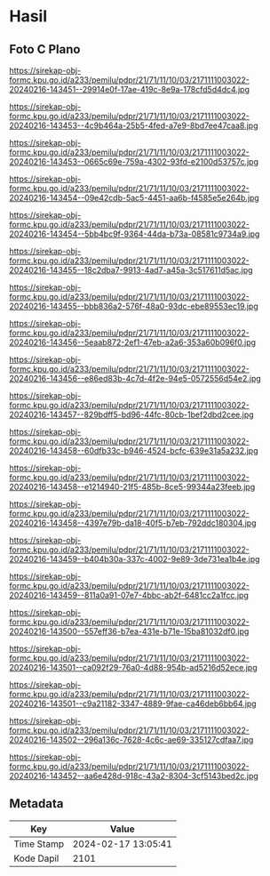 # Hasil

## Foto C Plano

https://sirekap-obj-formc.kpu.go.id/a233/pemilu/pdpr/21/71/11/10/03/2171111003022-20240216-143451--29914e0f-17ae-419c-8e9a-178cfd5d4dc4.jpg

https://sirekap-obj-formc.kpu.go.id/a233/pemilu/pdpr/21/71/11/10/03/2171111003022-20240216-143453--4c9b464a-25b5-4fed-a7e9-8bd7ee47caa8.jpg

https://sirekap-obj-formc.kpu.go.id/a233/pemilu/pdpr/21/71/11/10/03/2171111003022-20240216-143453--0665c69e-759a-4302-93fd-e2100d53757c.jpg

https://sirekap-obj-formc.kpu.go.id/a233/pemilu/pdpr/21/71/11/10/03/2171111003022-20240216-143454--09e42cdb-5ac5-4451-aa6b-f4585e5e264b.jpg

https://sirekap-obj-formc.kpu.go.id/a233/pemilu/pdpr/21/71/11/10/03/2171111003022-20240216-143454--5bb4bc9f-9364-44da-b73a-08581c9734a9.jpg

https://sirekap-obj-formc.kpu.go.id/a233/pemilu/pdpr/21/71/11/10/03/2171111003022-20240216-143455--18c2dba7-9913-4ad7-a45a-3c517611d5ac.jpg

https://sirekap-obj-formc.kpu.go.id/a233/pemilu/pdpr/21/71/11/10/03/2171111003022-20240216-143455--bbb836a2-576f-48a0-93dc-ebe89553ec19.jpg

https://sirekap-obj-formc.kpu.go.id/a233/pemilu/pdpr/21/71/11/10/03/2171111003022-20240216-143456--5eaab872-2ef1-47eb-a2a6-353a60b096f0.jpg

https://sirekap-obj-formc.kpu.go.id/a233/pemilu/pdpr/21/71/11/10/03/2171111003022-20240216-143456--e86ed83b-4c7d-4f2e-94e5-0572556d54e2.jpg

https://sirekap-obj-formc.kpu.go.id/a233/pemilu/pdpr/21/71/11/10/03/2171111003022-20240216-143457--829bdff5-bd96-44fc-80cb-1bef2dbd2cee.jpg

https://sirekap-obj-formc.kpu.go.id/a233/pemilu/pdpr/21/71/11/10/03/2171111003022-20240216-143458--60dfb33c-b946-4524-bcfc-639e31a5a232.jpg

https://sirekap-obj-formc.kpu.go.id/a233/pemilu/pdpr/21/71/11/10/03/2171111003022-20240216-143458--e1214940-21f5-485b-8ce5-99344a23feeb.jpg

https://sirekap-obj-formc.kpu.go.id/a233/pemilu/pdpr/21/71/11/10/03/2171111003022-20240216-143458--4397e79b-da18-40f5-b7eb-792ddc180304.jpg

https://sirekap-obj-formc.kpu.go.id/a233/pemilu/pdpr/21/71/11/10/03/2171111003022-20240216-143459--b404b30a-337c-4002-9e89-3de731ea1b4e.jpg

https://sirekap-obj-formc.kpu.go.id/a233/pemilu/pdpr/21/71/11/10/03/2171111003022-20240216-143459--811a0a91-07e7-4bbc-ab2f-6481cc2a1fcc.jpg

https://sirekap-obj-formc.kpu.go.id/a233/pemilu/pdpr/21/71/11/10/03/2171111003022-20240216-143500--557eff36-b7ea-431e-b71e-15ba81032df0.jpg

https://sirekap-obj-formc.kpu.go.id/a233/pemilu/pdpr/21/71/11/10/03/2171111003022-20240216-143501--ca092f29-76a0-4d88-954b-ad5216d52ece.jpg

https://sirekap-obj-formc.kpu.go.id/a233/pemilu/pdpr/21/71/11/10/03/2171111003022-20240216-143501--c9a21182-3347-4889-9fae-ca46deb6bb64.jpg

https://sirekap-obj-formc.kpu.go.id/a233/pemilu/pdpr/21/71/11/10/03/2171111003022-20240216-143502--296a136c-7628-4c6c-ae69-335127cdfaa7.jpg

https://sirekap-obj-formc.kpu.go.id/a233/pemilu/pdpr/21/71/11/10/03/2171111003022-20240216-143452--aa6e428d-918c-43a2-8304-3cf5143bed2c.jpg


## Metadata

| Key        | Value               |
| ---------- | ------------------- |
| Time Stamp | 2024-02-17 13:05:41 |
| Kode Dapil | 2101                |



